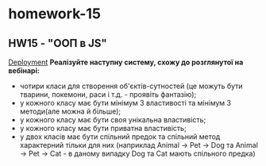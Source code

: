 # homework-15
## HW15 - "ООП в JS"
[Deployment](https://abbothca.github.io/homework-15/)
**Реалізуйте наступну систему, схожу до розглянутої на вебінарі:**
- чотири класи для створення об'єктів-сутностей (це можуть бути тварини, покемони, раси і т.д. - проявіть фантазію);
- у кожного класу має бути мінімум 3 властивості та мінімум 3 методи(але можна й більше);
- у кожного класу має бути своя унікальна властивість;
- у кожного класу має бути приватна властивість;
- у двох класів має бути спільний предок та спільний метод характерний тільки для них (наприклад Animal -> Pet -> Dog та Animal -> Pet -> Cat - в даному випадку Dog та Cat мають спільного предка)

